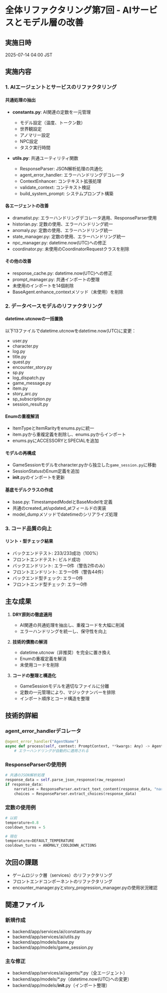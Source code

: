 # 全体リファクタリング第7回 - AIサービスとモデル層の改善

## 実施日時
2025-07-14 04:00 JST

## 実施内容

### 1. AIエージェントとサービスのリファクタリング

#### 共通処理の抽出
- **constants.py**: AI関連の定数を一元管理
  - モデル設定（温度、トークン数）
  - 世界観設定
  - アノマリー設定
  - NPC設定
  - タスク実行時間

- **utils.py**: 共通ユーティリティ関数
  - ResponseParser: JSON解析処理の共通化
  - agent_error_handler: エラーハンドリングデコレータ
  - ContextEnhancer: コンテキスト拡張処理
  - validate_context: コンテキスト検証
  - build_system_prompt: システムプロンプト構築

#### 各エージェントの改善
- dramatist.py: エラーハンドリングデコレータ適用、ResponseParser使用
- historian.py: 定数の使用、エラーハンドリング統一
- anomaly.py: 定数の使用、エラーハンドリング統一
- state_manager.py: 定数の使用、エラーハンドリング統一
- npc_manager.py: datetime.now(UTC)への修正
- coordinator.py: 未使用のCoordinatorRequestクラスを削除

#### その他の改善
- response_cache.py: datetime.now(UTC)への修正
- prompt_manager.py: 共通インポートの整理
- 未使用のインポートを14個削除
- BaseAgent.enhance_contextメソッド（未使用）を削除

### 2. データベースモデルのリファクタリング

#### datetime.utcnowの一括置換
以下13ファイルでdatetime.utcnowをdatetime.now(UTC)に変更：
- user.py
- character.py
- log.py
- title.py
- quest.py
- encounter_story.py
- sp.py
- log_dispatch.py
- game_message.py
- item.py
- story_arc.py
- sp_subscription.py
- session_result.py

#### Enumの重複解消
- ItemTypeとItemRarityをenums.pyに統一
- item.pyから重複定義を削除し、enums.pyからインポート
- enums.pyにACCESSORYとSPECIALを追加

#### モデルの再構成
- GameSessionモデルをcharacter.pyから独立した`game_session.py`に移動
- SessionStatusのEnum定義を追加
- __init__.pyのインポートを更新

#### 基底モデルクラスの作成
- base.py: TimestampedModelとBaseModelを定義
- 共通のcreated_at/updated_atフィールドの実装
- model_dumpメソッドでdatetimeのシリアライズ処理

### 3. コード品質の向上

#### リント・型チェック結果
- バックエンドテスト: 233/233成功（100%）
- フロントエンドテスト: ビルド成功
- バックエンドリント: エラー0件（警告2件のみ）
- フロントエンドリント: エラー0件（警告44件）
- バックエンド型チェック: エラー0件
- フロントエンド型チェック: エラー0件

## 主な成果

1. **DRY原則の徹底適用**
   - AI関連の共通処理を抽出し、重複コードを大幅に削減
   - エラーハンドリングを統一し、保守性を向上

2. **技術的債務の解消**
   - datetime.utcnow（非推奨）を完全に置き換え
   - Enumの重複定義を解消
   - 未使用コードを削除

3. **コードの整理と構造化**
   - GameSessionモデルを適切なファイルに分離
   - 定数の一元管理により、マジックナンバーを排除
   - インポート順序とコード構造を整理

## 技術的詳細

### agent_error_handlerデコレータ
```python
@agent_error_handler("AgentName")
async def process(self, context: PromptContext, **kwargs: Any) -> AgentResponse:
    # エラーハンドリングが自動的に適用される
```

### ResponseParserの使用例
```python
# 共通のJSON解析処理
response_data = self.parse_json_response(raw_response)
if response_data:
    narrative = ResponseParser.extract_text_content(response_data, "narrative")
    choices = ResponseParser.extract_choices(response_data)
```

### 定数の使用例
```python
# 以前
temperature=0.8
cooldown_turns = 5

# 現在
temperature=DEFAULT_TEMPERATURE
cooldown_turns = ANOMALY_COOLDOWN_ACTIONS
```

## 次回の課題

- ゲームロジック層（services）のリファクタリング
- フロントエンドコンポーネントのリファクタリング
- encounter_manager.pyとstory_progression_manager.pyの使用状況確認

## 関連ファイル

### 新規作成
- backend/app/services/ai/constants.py
- backend/app/services/ai/utils.py
- backend/app/models/base.py
- backend/app/models/game_session.py

### 主な修正
- backend/app/services/ai/agents/*.py（全エージェント）
- backend/app/models/*.py（datetime.now(UTC)への変更）
- backend/app/models/__init__.py（インポート整理）